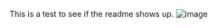 This is a test to see if the readme shows up.
![image](https://github.com/ddurrant2/sofia_test/assets/140553472/277c6f12-64d9-4db0-8921-d8fc67164365)